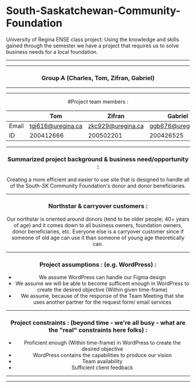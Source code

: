 # South-Saskatchewan-Community-Foundation
University of Regina ENSE class project: Using the knowledge and skills gained through the semester we have a project that requires us to solve business needs for a local foundation.




___________________________________________________________________________________________________________________________________________________________________
___________________________________________________________________________________________________________________________________________________________________
                                                         
<div align="center">
<h3>Group A (Charles, Tom, Zifran, Gabriel) </h3>
                                                          
___________________________________________________________________________________________________________________________________________________________________
___________________________________________________________________________________________________________________________________________________________________

#Project team members :
  
  |      | Tom | Zifran | Gabriel | Charles |
  |------|-----|--------|---------|---------|
  |Email|tgj616@uregina.ca|zkc929@uregina.ca|ggb676@uregina.ca| ??????? |
  |ID| 200412666| 200502201 | 200426525| ?????? |

_____________________________________________________________________

<div align="center">
<h3>Summarized project background & business need/opportunity : </h3>

Creating a more efficient and easier to use site that is designed to handle all of the South-SK Community Foundation's donor and donor beneficiaries. 


_____________________________________________________________________

<div align="center">
<h3>Northstar & carryover customers : </h3>

Our northstar is oriented around donors (tend to be older people; 40+ years of age) and it comes down to all business owners, foundation owners, donor beneficiaries, etc.
Everyone else is a carryover customer since if someone of old age can use it than someone of young age theoretically can.


_____________________________________________________________________

<div align="center">
<h3>Project assumptions : (e.g. WordPress) : </h3>

- We assume WordPress can handle our Figma design
- We assume we will be able to become sufficent enough in WordPress to create the desired objective (Within given time-frame)
- We assume, because of the response of the Team Meeting that she uses another partner for the request form/ email services



_____________________________________________________________________

<div align="center">
<h3>Project constraints : (beyond time - we're all busy - what are the "real" constraints here folks) : </h3>

- Proficient enough (Within time-frame) in WordPress to create the desired objective
- WordPress contains the capabilities to produce our vision
- Team availability
- Sufficient client feedback

_____________________________________________________________________


__________________________________________________________________________________________________________________________________________________________
